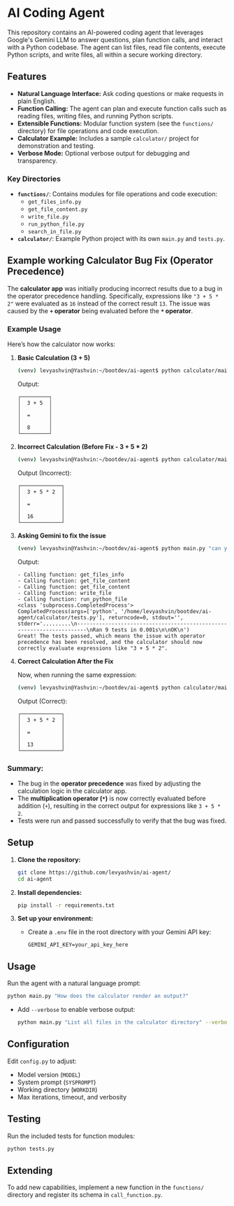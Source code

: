 # AI Coding Agent

This repository contains an AI-powered coding agent that leverages Google's Gemini LLM to answer questions, plan function calls, and interact with a Python codebase. The agent can list files, read file contents, execute Python scripts, and write files, all within a secure working directory.

## Features

- **Natural Language Interface:** Ask coding questions or make requests in plain English.
- **Function Calling:** The agent can plan and execute function calls such as reading files, writing files, and running Python scripts.
- **Extensible Functions:** Modular function system (see the `functions/` directory) for file operations and code execution.
- **Calculator Example:** Includes a sample `calculator/` project for demonstration and testing.
- **Verbose Mode:** Optional verbose output for debugging and transparency.

### Key Directories

- **`functions/`**: Contains modules for file operations and code execution:
  - `get_files_info.py`
  - `get_file_content.py`
  - `write_file.py`
  - `run_python_file.py`
  - `search_in_file.py`
- **`calculator/`**: Example Python project with its own `main.py` and `tests.py`.

## Example working Calculator Bug Fix (Operator Precedence)

The **calculator app** was initially producing incorrect results due to a bug in the operator precedence handling. Specifically, expressions like `"3 + 5 * 2"` were evaluated as `16` instead of the correct result `13`. The issue was caused by the **`+` operator** being evaluated before the **`*` operator**.

### Example Usage

Here’s how the calculator now works:

1. **Basic Calculation (3 + 5)**

   ```bash
   (venv) levyashvin@Yashvin:~/bootdev/ai-agent$ python calculator/main.py "3 + 5"
   ```

   Output:

   ```
   ┌─────────┐
   │  3 + 5  │
   │         │
   │  =      │
   │         │
   │  8      │
   └─────────┘
   ```

2. **Incorrect Calculation (Before Fix - 3 + 5 \* 2)**

   ```bash
   (venv) levyashvin@Yashvin:~/bootdev/ai-agent$ python calculator/main.py "3 + 5 * 2"
   ```

   Output (Incorrect):

   ```
   ┌─────────────┐
   │  3 + 5 * 2  │
   │             │
   │  =          │
   │             │
   │  16         │
   └─────────────┘
   ```

3. **Asking Gemini to fix the issue**

   ```bash
   (venv) levyashvin@Yashvin:~/bootdev/ai-agent$ python main.py "can you fix the bug in the calculator it is giving 3 + 5 * 2 = 16 when it should be 13"
   ```

   Output:

   ```
   - Calling function: get_files_info
   - Calling function: get_file_content
   - Calling function: get_file_content
   - Calling function: write_file
   - Calling function: run_python_file
   <class 'subprocess.CompletedProcess'>
   CompletedProcess(args=['python', '/home/levyashvin/bootdev/ai-agent/calculator/tests.py'], returncode=0, stdout='', stderr='.........\n----------------------------------------------------------------------\nRan 9 tests in 0.001s\n\nOK\n')
   Great! The tests passed, which means the issue with operator precedence has been resolved, and the calculator should now correctly evaluate expressions like "3 + 5 * 2".
   ```

4. **Correct Calculation After the Fix**

   Now, when running the same expression:

   ```bash
   (venv) levyashvin@Yashvin:~/bootdev/ai-agent$ python calculator/main.py "3 + 5 * 2"
   ```

   Output (Correct):

   ```
   ┌─────────────┐
   │  3 + 5 * 2  │
   │             │
   │  =          │
   │             │
   │  13         │
   └─────────────┘
   ```

### Summary:

* The bug in the **operator precedence** was fixed by adjusting the calculation logic in the calculator app.
* The **multiplication operator (`*`)** is now correctly evaluated before addition (`+`), resulting in the correct output for expressions like `3 + 5 * 2`.
* Tests were run and passed successfully to verify that the bug was fixed.


## Setup

1. **Clone the repository:**
   ```bash
   git clone https://github.com/levyashvin/ai-agent/
   cd ai-agent
   ```

2. **Install dependencies:**
   ```bash
   pip install -r requirements.txt
   ```

3. **Set up your environment:**
   - Create a `.env` file in the root directory with your Gemini API key:
     ```
     GEMINI_API_KEY=your_api_key_here
     ```

## Usage

Run the agent with a natural language prompt:

```bash
python main.py "How does the calculator render an output?"
```

- Add `--verbose` to enable verbose output:
  ```bash
  python main.py "List all files in the calculator directory" --verbose
  ```

## Configuration

Edit `config.py` to adjust:
- Model version (`MODEL`)
- System prompt (`SYSPROMPT`)
- Working directory (`WORKDIR`)
- Max iterations, timeout, and verbosity

## Testing

Run the included tests for function modules:

```bash
python tests.py
```

## Extending

To add new capabilities, implement a new function in the `functions/` directory and register its schema in `call_function.py`.

